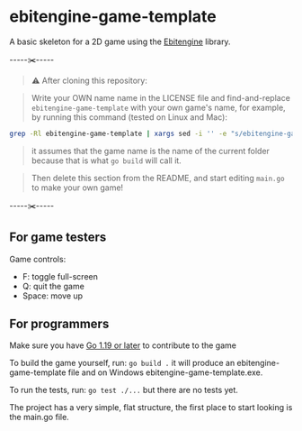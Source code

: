 # ebitengine-game-template

A basic skeleton for a 2D game using the [Ebitengine](https://ebitengine.org/) library.

-----✂️-----

> ⚠️ After cloning this repository:

> Write your OWN name name in the LICENSE file and find-and-replace `ebitengine-game-template` with your own game's name, for example, by running this command (tested on Linux and Mac):

```bash
grep -Rl ebitengine-game-template | xargs sed -i '' -e "s/ebitengine-game-template/${PWD##*/}/g"
```

> it assumes that the game name is the name of the current folder because that is what `go build` will call it.

> Then delete this section from the README, and start editing `main.go` to make your own game!

-----✂️-----

## For game testers

<!-- TODO: add a link to the latest downloads page -->

Game controls:
- F: toggle full-screen
- Q: quit the game
- Space: move up

## For programmers

Make sure you have [Go 1.19 or later](https://go.dev/) to contribute to the game

To build the game yourself, run: `go build .` it will produce an ebitengine-game-template file and on Windows ebitengine-game-template.exe.

To run the tests, run: `go test ./...` but there are no tests yet.

The project has a very simple, flat structure, the first place to start looking is the main.go file.
